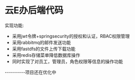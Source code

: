 # 云E办后端代码
实现功能:
- 采用jwt令牌+springsecurity的授权和认证，RBAC权限管理
- 采用rabbitmq的邮件发送功能
- 采用fastdfs的文件上传下载功能
- 采用redis存储菜单降低数据库操作
- 同时实现了对员工，管理员，角色权限等信息的操作功能

----------项目还在优化中
